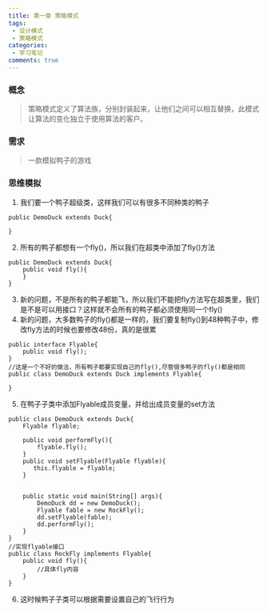 ```yaml
---
title: 第一章 策略模式
tags: 
 - 设计模式
 - 策略模式
categories:
 - 学习笔记
comments: true
---
```

### 概念
> 策略模式定义了算法族，分别封装起来，让他们之间可以相互替换，此模式让算法的变化独立于使用算法的客户。

### 需求
> 一款模拟鸭子的游戏

<!--more-->

### 思维模拟
1. 我们要一个鸭子超级类，这样我们可以有很多不同种类的鸭子
```
public DemoDuck extends Duck{
    
}
```
2. 所有的鸭子都想有一个fly()，所以我们在超类中添加了fly()方法
```
public DemoDuck extends Duck{
    public void fly(){
    }
}
```
3. 新的问题，不是所有的鸭子都能飞，所以我们不能把fly方法写在超类里，我们是不是可以用接口？这样就不会所有的鸭子都必须使用同一个fly()
4. 新的问题，大多数鸭子的fly()都是一样的，我们要复制fly()到48种鸭子中，修改fly方法的时候也要修改48份，真的是很累
```
public interface Flyable{
    public void fly();
}
//这是一个不好的做法，所有鸭子都要实现自己的fly(),尽管很多鸭子的fly()都是相同
public class DemoDuck extends Duck implements Flyable{

}
```
5. 在鸭子子类中添加Flyable成员变量，并给出成员变量的set方法
```
public class DemoDuck extends Duck{
    Flyable flyable;
    
    public void performFly(){
        flyable.fly();
    }
    public void setFlyable(Flyable flyable){
       this.flyable = flyable;
    }

    
    public static void main(String[] args){
        DemoDuck dd = new DemoDuck();
        Flyable fable = new RockFly();
        dd.setFlyable(fable);
        dd.performFly();
    }
}
//实现flyable接口
public class RockFly implements Flyable{
    public void fly(){
        //具体fly内容
    }
}
```
6. 这时候鸭子子类可以根据需要设置自己的飞行行为

